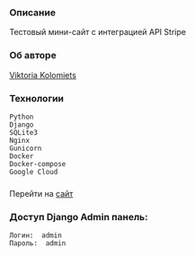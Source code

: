 ### Описание
Тестовый мини-сайт с интеграцией API Stripe
### Об авторе
[Viktoria Kolomiets](https://github.com/victoria-prog)

### Технологии
```
Python
Django
SQLite3
Nginx
Gunicorn
Docker
Docker-compose
Google Cloud

```

###
Перейти на  [сайт](http://35.207.119.8/) 

### Доступ Django Admin панель:
```
Логин:  admin
Пароль:  admin
```
